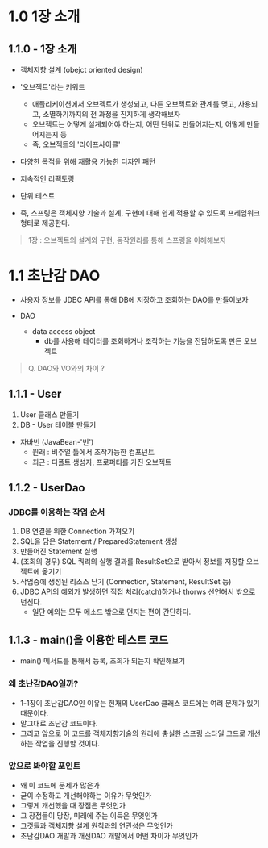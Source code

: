 # 1.0 1장 소개

## 1.1.0 - 1장 소개

- 객체지향 설계 (obejct oriented design)
- '오브젝트'라는 키워드
    - 애플리케이션에서 오브젝트가 생성되고, 다른 오브젝트와 관계를 맺고, 사용되고, 소멸하기까지의 전 과정을 진지하게 생각해보자
    - 오브젝트는 어떻게 설계되어야 하는지, 어떤 단위로 만들어지는지, 어떻게 만들어지는지 등
    - 즉, 오브젝트의 '라이프사이클'
- 다양한 목적을 위해 재활용 가능한 디자인 패턴
- 지속적인 리팩토링
- 단위 테스트


- 즉, 스프링은 객체지향 기술과 설계, 구현에 대해 쉽게 적용할 수 있도록 프레임워크 형태로 제공한다.

> 1장 : 오브젝트의 설계와 구현, 동작원리를 통해 스프링을 이해해보자

# 1.1 초난감 DAO

- 사용자 정보를 JDBC API를 통해 DB에 저장하고 조회하는 DAO를 만들어보자

- DAO
    - data access object
        - db를 사용해 데이터를 조회하거나 조작하는 기능을 전담하도록 만든 오브젝트

> Q. DAO와 VO와의 차이 ?

## 1.1.1 - User

1. User 클래스 만들기
2. DB - User 테이블 만들기

- 자바빈 (JavaBean-'빈')
    - 원래 : 비주얼 툴에서 조작가능한 컴포넌트
    - 최근 : 디폴트 생성자, 프로퍼티를 가진 오브젝트

## 1.1.2 - UserDao

### JDBC를 이용하는 작업 순서

1. DB 연결을 위한 Connection 가져오기
2. SQL을 담은 Statement / PreparedStatement 생성
3. 만들어진 Statement 실행
4. (조회의 경우) SQL 쿼리의 실행 결과를 ResultSet으로 받아서 정보를 저장할 오브젝트에 옮기기
5. 작업중에 생성된 리소스 닫기 (Connection, Statement, ResultSet 등)
6. JDBC API의 예외가 발생하면 직접 처리(catch)하거나 thorws 선언해서 밖으로 던진다.
    - 일단 예외는 모두 메소드 밖으로 던지는 편이 간단하다.

## 1.1.3 - main()을 이용한 테스트 코드

- main() 메서드를 통해서 등록, 조회가 되는지 확인해보기

### 왜 초난감DAO일까?

- 1-1장이 초난감DAO인 이유는 현재의 UserDao 클래스 코드에는 여러 문제가 있기 때문이다.
- 말그대로 초난감 코드이다.
- 그리고 앞으로 이 코드를 객체지향기술의 원리에 충실한 스프링 스타일 코드로 개선하는 작업을 진행할 것이다.

### 앞으로 봐야할 포인트

- 왜 이 코드에 문제가 많은가
- 굳이 수정하고 개선해야하는 이유가 무엇인가
- 그렇게 개선했을 때 장점은 무엇인가
- 그 장점들이 당장, 미래에 주는 이득은 무엇인가
- 그것들과 객체지향 설계 원칙과의 연관성은 무엇인가
- 초난감DAO 개발과 개선DAO 개발에서 어떤 차이가 무엇인가